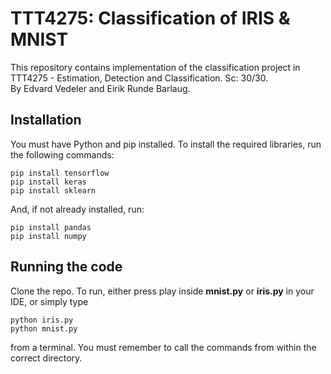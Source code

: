 # TTT4275: Classification of IRIS & MNIST
This repository contains implementation of the classification project in TTT4275 - Estimation, Detection and Classification. Sc: 30/30.<br />
By Edvard Vedeler and Eirik Runde Barlaug.

## Installation
You must have Python and pip installed. To install the required libraries, run the following commands:
```
pip install tensorflow
pip install keras
pip install sklearn
```
And, if not already installed, run:
```
pip install pandas
pip install numpy
```

## Running the code
Clone the repo. To run, either press play inside **mnist.py** or **iris.py** in your IDE, or simply type
```
python iris.py
python mnist.py
```
from a terminal. You must remember to call the commands from within the correct directory. 
